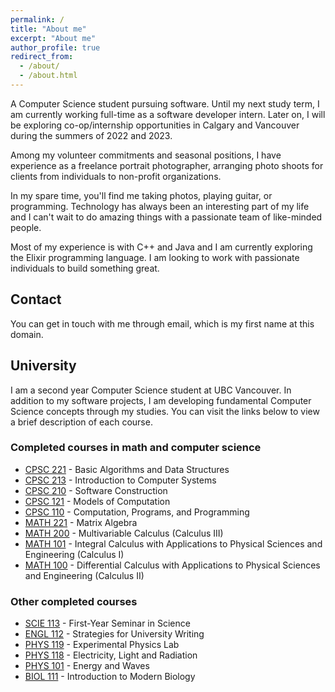 ```yaml
---
permalink: /
title: "About me"
excerpt: "About me"
author_profile: true
redirect_from:
  - /about/
  - /about.html
---
```


A Computer Science student pursuing software. Until my next study term, I am currently working full-time as a software developer intern. Later on, I will be exploring co-op/internship opportunities in Calgary and Vancouver during the summers of 2022 and 2023.

Among my volunteer commitments and seasonal positions, I have experience as a freelance portrait photographer, arranging photo shoots for clients from individuals to non-profit organizations.

In my spare time, you'll find me taking photos, playing guitar, or programming. Technology has always been an interesting part of my life and I can't wait to do amazing things with a passionate team of like-minded people.

Most of my experience is with C++ and Java and I am currently exploring the Elixir programming language. I am looking to work with passionate individuals to build something great.

## Contact

You can get in touch with me through email, which is my first name at this domain. 

## University 

I am a second year Computer Science student at UBC Vancouver. In addition to my software projects, I am developing fundamental Computer Science concepts through my studies. You can visit the links below to view a brief description of each course.

### Completed courses in math and computer science

- [CPSC 221](https://courses.students.ubc.ca/cs/courseschedule?pname=subjarea&tname=subj-course&dept=CPSC&course=221) - Basic Algorithms and Data Structures
- [CPSC 213](https://courses.students.ubc.ca/cs/courseschedule?pname=subjarea&tname=subj-course&dept=CPSC&course=213) - Introduction to Computer Systems
- [CPSC 210](https://courses.students.ubc.ca/cs/courseschedule?pname=subjarea&tname=subj-course&dept=CPSC&course=210) - Software Construction
- [CPSC 121](https://courses.students.ubc.ca/cs/courseschedule?pname=subjarea&tname=subj-course&dept=CPSC&course=121) - Models of Computation
- [CPSC 110](https://courses.students.ubc.ca/cs/courseschedule?pname=subjarea&tname=subj-course&dept=CPSC&course=110) - Computation, Programs, and Programming
- [MATH 221](https://courses.students.ubc.ca/cs/courseschedule?pname=subjarea&tname=subj-course&dept=MATH&course=221) - Matrix Algebra
- [MATH 200](https://courses.students.ubc.ca/cs/courseschedule?pname=subjarea&tname=subj-course&dept=MATH&course=200) - Multivariable Calculus (Calculus III)
- [MATH 101](https://courses.students.ubc.ca/cs/courseschedule?pname=subjarea&tname=subj-course&dept=MATH&course=101) - Integral Calculus with Applications to Physical Sciences and Engineering (Calculus I)
- [MATH 100](https://courses.students.ubc.ca/cs/courseschedule?pname=subjarea&tname=subj-course&dept=MATH&course=100) - Differential Calculus with Applications to Physical Sciences and Engineering (Calculus II)

### Other completed courses

- [SCIE 113](https://courses.students.ubc.ca/cs/courseschedule?pname=subjarea&tname=subj-course&dept=SCIE&course=113) - First-Year Seminar in Science
- [ENGL 112](https://courses.students.ubc.ca/cs/courseschedule?pname=subjarea&tname=subj-course&dept=ENGL&course=112) - Strategies for University Writing
- [PHYS 119](https://courses.students.ubc.ca/cs/courseschedule?pname=subjarea&tname=subj-course&dept=PHYS&course=119) - Experimental Physics Lab
- [PHYS 118](https://courses.students.ubc.ca/cs/courseschedule?pname=subjarea&tname=subj-course&dept=PHYS&course=118) - Electricity, Light and Radiation
- [PHYS 101](https://courses.students.ubc.ca/cs/courseschedule?pname=subjarea&tname=subj-course&dept=PHYS&course=101) - Energy and Waves
- [BIOL 111](https://courses.students.ubc.ca/cs/courseschedule?pname=subjarea&tname=subj-course&dept=BIOL&course=111) - Introduction to Modern Biology
